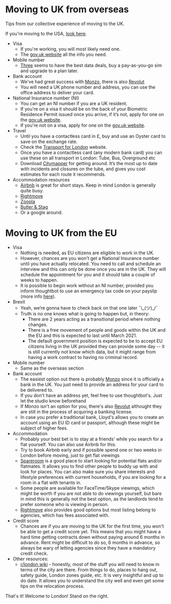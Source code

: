 # Moving to UK from overseas

Tips from our collective experience of moving to the UK.

If you're moving to the USA, [look here](/moving-to-usa.md).

* Visa
  * If you're working, you will most likely need one.
  * The [gov.uk website](https://www.gov.uk/browse/visas-immigration) all the
    info you need.
* Mobile number
  * [Three](https://www.three.co.uk) seems to have the best data deals, buy
    a pay-as-you-go sim and upgrade to a plan later.
* Bank account
  * We've had great success with [Monzo](https://monzo.com/), there is also
    [Revolut](https://www.revolut.com/)
  * You will need a UK phone number and address, you can use the office address
    to deliver your card.
* National Insurance number (NI)
  * You can get an NI number if you are a UK resident.
  * If you're on a visa it should be on the back of your Biometric Residence
    Permit issued once you arrive, if it’s not, apply for one on the [gov.uk
    website](https://www.gov.uk/apply-national-insurance-number).
  * If you're not on a visa, apply for one on the [gov.uk
    website](https://www.gov.uk/apply-national-insurance-number).
* Travel
  * Until you have a contactless card in £, buy and use an Oyster card to save
    on the exchange rate.
  * Check the [Transport for London](https://tfl.gov.uk/) website.
  * Once you have a contactless card (any modern bank card) you can use these on
    all transport in London: Tube, Bus, Overground etc
  * Download [Citymapper](https://citymapper.com) for getting around. It’s the
    most up to date with incidents and closures on the tube, and gives you cost
    estimates for each route it recommends.
* Accommodation resources
  * [Airbnb](https://www.airbnb.co.uk) is great for short stays. Keep in mind
    London is generally quite busy.
  * [Rightmove](https://www.rightmove.co.uk)
  * [Zoopla](https://www.zoopla.co.uk)
  * [Butler & Stag](https://www.butlerandstag.uk)
  * Or a google around.

# Moving to UK from the EU

* Visa
  * Nothing is needed, as EU citizens are eligible to work in the UK.
  * However, chances are you won’t get a National Insurance number until you
    have actually relocated. You need to call and schedule an interview and this
    can only be done once you are in the UK. They will schedule the appointment
    for you and it should take a couple of weeks to happen.
  * It is possible to begin work without an NI number, provided you inform
    thoughtbot to use an emergency tax code on your payslip (more info
    [here](https://www.gov.uk/tax-codes/emergency-tax-codes)).
* Brexit
  * Yeah, we’re gonna have to check back on that one later ¯\\\_(ツ)\_/¯
  * Truth is no one knows what is going to happen but, in theory:
    * There are 2 years acting as a transitional period where nothing changes.
    * There is a free movement of people and goods within the UK and the EU and
      this is expected to last until March 2021.
    * The default government position is expected to be to accept EU citizens
      living in the UK provided they can provide some day -- it is still
      currently not know which data, but it might range from having a work
      contract to having no criminal record.
* Mobile number
  * Same as the overseas section
* Bank account
  * The easiest option out there is probably [Monzo](https://monzo.com) since it
    is officially a bank in the UK. You just need to provide an address for your
    card to be delivered to.
  * If you don't have an address yet, feel free to use thoughtbot's. Just let
    the studio know beforehand
  * If Monzo isn't an option for you, there's also
    [Revolut](https://revolut.com) althought they are still in the process of
    acquiring a banking license.
  * In case you prefer a traditional bank, Lloyd's allows you to create an
    account using an EU ID card or passport, although these might be subject of
    higher fees.
* Accommodation
  * Probably your best bet is to stay at a friends' while you search for a flat
    yourself. You can also use Airbnb for this.
  * Try to book Airbnb early and if possible spend one or two weeks in London
    before moving, just to get flat viewings
  * [Spareroom](https://spareroom.co.uk) is a good place to start looking for
    potential flats and/or flatmates. It allows you to find other people to
    buddy up with and look for places. You can also make sure you share
    interests and lifestyle preferences with current households, if you are
    looking for a room in a flat with tenants in.
  * Some people are available for FaceTime/Skype viewings, which might be worth
    if you are not able to do viewings yourself, but bare in mind this is
    generally not the best option, as the landlords tend to prefer someone who
    is viewing in person.
  * [Rightmove](https://rightmove.co.uk) also provides good options but most
    listing belong to agencies, which has fees associated with.
* Credit score
  * Chances are if you are moving to the UK for the first time, you won't be
    able to get a credit score yet. This means that you might have a hard time
    getting contracts down without paying around 6 months in advance. Rent might
    be difficult to do so, 6 months in advance, so always be wary of letting
    agencies since they have a mandatory credit check.
* Other resources:
  * [r/london wiki](https://www.reddit.com/r/london/wiki) - honestly, most of
    the stuff you will need to know in terms of the city are there. From things
    to do, places to hang out, safety guide, London zones guide, etc. It is very
    insightful and up to do date. It allows you to understand the city well and
    even get some tips on the relocation process.

That's it! Welcome to London! Stand on the right.
